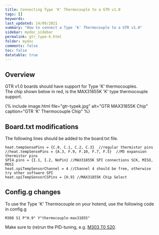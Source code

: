 ```yaml
---
title: Connecting Type 'K' Thermocouple to a GTR v1.0
tags: []
keywords: 
last_updated: 14/09/2021
summary: "How to connect a Type 'K' Thermocouple to a GTR v1.0"
sidebar: mydoc_sidebar
permalink: gtr_type-k.html
folder: mydoc
comments: false
toc: false
datatable: true
---
```


## Overview

GTR v1.0 boards should have support for Type 'K' thermocouples.  
The chip shown below in red, is the MAX31855K 'K' type thermocouple support.  

{% include image.html file="gtr-typek.jpg" alt="GTR MAX31855K Chip" caption="GTR 'K' Thermocouple Chip" %}

## Board.txt modifications

The following lines should be added to the board.txt file.

```
heat.tempSensePins = {C.0, C.1, C.2, C.3}  //regular thermistor pins
//heat.tempSensePins = {A.3, F.9, F.10, F.7, F.5}  //M5 expansion thermistor pins
SPI4.pins = {I.1, I.2, NoPin} //MAX31855K SPI connections SCK, MISO, MOSI
heat.spiTempSensorChannel = 4 //Channel 4 should be free, otherwise try other software SPI
heat.spiTempSensorCSPins = {H.9} //MAX31855K Chip Select
```

## Config.g changes

To use the Type 'K' Thermocouple on your hotend, use the following code in config.g

```
M308 S1 P"H.9" Y"thermocouple-max31855"
```

Make sure to (re)run the PID-tuning, e.g. [M303 T0 S20](https://duet3d.dozuki.com/Wiki/Tuning_the_heater_temperature_control).
